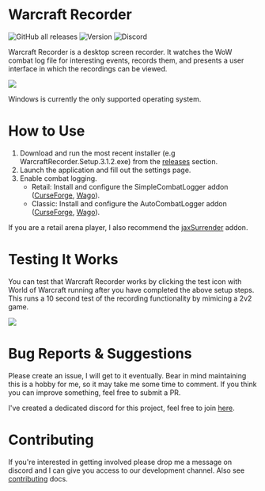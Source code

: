 # Warcraft Recorder
![GitHub all releases](https://img.shields.io/github/downloads/aza547/wow-recorder/total)
![Version](https://img.shields.io/github/package-json/v/aza547/wow-recorder?filename=release%2Fapp%2Fpackage.json)
![Discord](https://img.shields.io/discord/1004860808737591326)

Warcraft Recorder is a desktop screen recorder. It watches the WoW combat log file for interesting events, records them, and presents a user interface in which the recordings can be viewed. 

![](https://i.imgur.com/cYxXXtD.png)

Windows is currently the only supported operating system. 

#  How to Use
1. Download and run the most recent installer (e.g WarcraftRecorder.Setup.3.1.2.exe) from the [releases](https://github.com/aza547/wow-recorder/releases) section.
1. Launch the application and fill out the settings page.
1. Enable combat logging.
    - Retail: Install and configure the SimpleCombatLogger addon ([CurseForge](https://www.curseforge.com/wow/addons/simplecombatlogger), [Wago](https://addons.wago.io/addons/simplecombatlogger)).
    - Classic: Install and configure the AutoCombatLogger addon ([CurseForge](https://www.curseforge.com/wow/addons/autocombatlogger), [Wago](https://addons.wago.io/addons/autocombatlogger)). 

If you are a retail arena player, I also recommend the [jaxSurrender](https://www.curseforge.com/wow/addons/jaxsurrender) addon.

# Testing It Works

You can test that Warcraft Recorder works by clicking the test icon with World of Warcraft running after you have completed the above setup steps. This runs a 10 second test of the recording functionality by mimicing a 2v2 game.

<img src="https://i.imgur.com/D1mdPe0.png">

# Bug Reports & Suggestions

Please create an issue, I will get to it eventually. Bear in mind maintaining this is a hobby for me, so it may take me some time to comment. If you think you can improve something, feel free to submit a PR.

I've created a dedicated discord for this project, feel free to join [here](https://discord.gg/NPha7KdjVk).

# Contributing

If you're interested in getting involved please drop me a message on discord and I can give you access to our development channel. Also see [contributing](https://github.com/aza547/wow-recorder/blob/main/docs/CONTRIBUTING.md) docs.
